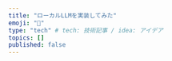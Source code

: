 ```yaml
---
title: "ローカルLLMを実装してみた"
emoji: "📘"
type: "tech" # tech: 技術記事 / idea: アイデア
topics: []
published: false
---
```

